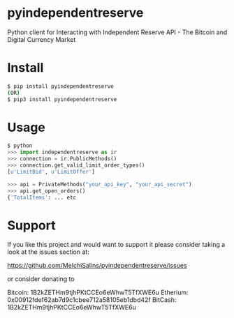 # pyindependentreserve
Python client for Interacting with Independent Reserve API - The Bitcoin and Digital Currency Market

# Install 
```bash
$ pip install pyindependentreserve
(OR)
$ pip3 install pyindependentreserve
```


# Usage
```python
$ python
>>> import independentreserve as ir
>>> connection = ir.PublicMethods()
>>> connection.get_valid_limit_order_types()
[u'LimitBid', u'LimitOffer'] 

>>> api = PrivateMethods("your_api_key", "your_api_secret")
>>> api.get_open_orders()
{'TotalItems': ... etc
```

# Support

If you like this project and would want to support it please consider taking a look
at the issues section at:

https://github.com/MelchiSalins/pyindependentreserve/issues

or consider donating to

Bitcoin:  1B2kZETHm9tjhPKtCCEo6eWhwT5TfXWE6u
Etherium: 0x00912fdef62ab7d9c1cbee712a58105eb1dbd42f
BitCash:  1B2kZETHm9tjhPKtCCEo6eWhwT5TfXWE6u